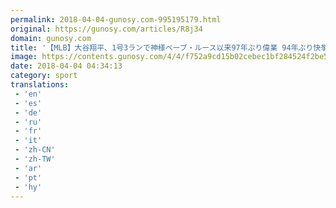 ```yaml
---
permalink: 2018-04-04-gunosy.com-995195179.html
original: https://gunosy.com/articles/R8j34
domain: gunosy.com
title: '【MLB】大谷翔平、1号3ランで神様ベーブ・ルース以来97年ぶり偉業 94年ぶり快挙も（フルカウント） - グノシー'
image: https://contents.gunosy.com/4/4/f752a9cd15b02cebec1bf284524f2be5_content.jpg
date: 2018-04-04 04:34:13
category: sport
translations: 
 - 'en'
 - 'es'
 - 'de'
 - 'ru'
 - 'fr'
 - 'it'
 - 'zh-CN'
 - 'zh-TW'
 - 'ar'
 - 'pt'
 - 'hy'
---
```


